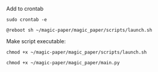Add to crontab
```
sudo crontab -e
```

```
@reboot sh ~/magic-paper/magic_paper/scripts/launch.sh
```

Make script executable:
```
chmod +x ~/magic-paper/magic_paper/scripts/launch.sh
```
```
chmod +x ~/magic-paper/magic_paper/main.py
```

